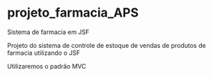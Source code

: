 # projeto_farmacia_APS
Sistema de farmacia em JSF

Projeto do sistema de controle de estoque de vendas de produtos de farmacia utilizando o JSF

Utilizaremos o padrão MVC

